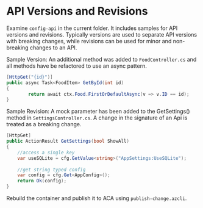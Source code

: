 # API Versions and Revisions

Examine `config-api` in the current folder. It includes samples for API versions and revisions. Typically versions are used to separate API versions with breaking changes, while revisions can be used for minor and non-breaking changes to an API.

Sample Version: An additional method was added to `FoodController.cs` and all methods have be refactored to use an async pattern.

```c#
[HttpGet("{id}")]
public async Task<FoodItem> GetById(int id)
{
        return await ctx.Food.FirstOrDefaultAsync(v => v.ID == id);
}
```

Sample Revision: A mock parameter has been added to the GetSettings() method in `SettingsController.cs`. A change in the signature of an Api is treated as a breaking change. 

```c#
[HttpGet]
public ActionResult GetSettings(bool ShowAll)
{
    //access a single key
    var useSQLite = cfg.GetValue<string>("AppSettings:UseSQLite");
    
    //get string typed config
    var config = cfg.Get<AppConfig>();
    return Ok(config);  
}
```

Rebuild the container and publish it to ACA using `publish-change.azcli`. 
